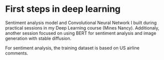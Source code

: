 # First steps in deep learning
Sentiment analysis model and Convolutional Neural Network I built during practical sessions in my Deep Learning course (Mines Nancy). Additionaly, another session focused on using BERT for sentiment analysis and image generation with stable diffusion.

For sentiment analysis, the training dataset is based on US airline comments.

